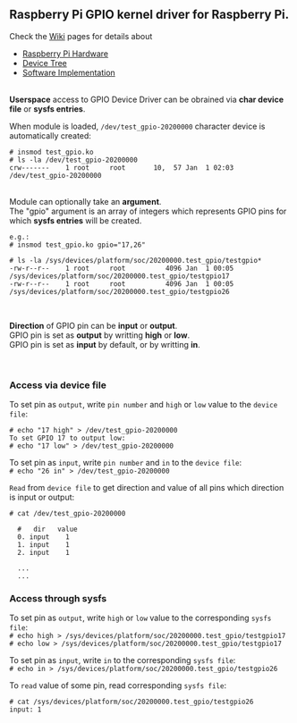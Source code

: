 ## Raspberry Pi GPIO kernel driver for Raspberry Pi.

Check the [Wiki](https://github.com/bogics/rpi_gpio_module/wiki) pages for details about  
- [Raspberry Pi Hardware](https://github.com/bogics/rpi_gpio_module/wiki/Raspberry-Pi-Hardware)  
- [Device Tree](https://github.com/bogics/rpi_gpio_module/wiki/Device-Tree)  
- [Software Implementation](https://github.com/bogics/rpi_gpio_module/wiki/Software-Implementation)  

&nbsp;  
**Userspace** access to GPIO Device Driver can be obrained via **char device file** or **sysfs entries**.

When module is loaded, `/dev/test_gpio-20200000` character device is automatically created:
```
# insmod test_gpio.ko 
# ls -la /dev/test_gpio-20200000 
crw-------    1 root     root       10,  57 Jan  1 02:03 /dev/test_gpio-20200000
```
&nbsp;  
Module can optionally take an **argument**.  
The "gpio" argument is an array of integers which represents GPIO pins for which **sysfs entries** will be created.
```
e.g.:
# insmod test_gpio.ko gpio="17,26"

# ls -la /sys/devices/platform/soc/20200000.test_gpio/testgpio*
-rw-r--r--    1 root     root          4096 Jan  1 00:05 /sys/devices/platform/soc/20200000.test_gpio/testgpio17
-rw-r--r--    1 root     root          4096 Jan  1 00:05 /sys/devices/platform/soc/20200000.test_gpio/testgpio26
```

&nbsp;  

**Direction** of GPIO pin can be **input** or **output**.  
GPIO pin is set as **output** by writting **high** or **low**.  
GPIO pin is set as **input** by default, or by writting **in**.  

&nbsp;  
### Access via device file

To set pin as `output`, write `pin number` and `high` or `low` value to the `device file`:
```
# echo "17 high" > /dev/test_gpio-20200000
To set GPIO 17 to output low:
# echo "17 low" > /dev/test_gpio-20200000
```
To set pin as `input`, write `pin number` and `in` to the `device file`:  
`# echo "26 in" > /dev/test_gpio-20200000`  

`Read` from `device file` to get direction and value of all pins which direction is input or output:
```
# cat /dev/test_gpio-20200000 

  #   dir   value
  0. input    1
  1. input    1
  2. input    1

  ...
  ...
```

### Access through sysfs

To set pin as `output`, write `high` or `low` value to the corresponding `sysfs file`:  
`# echo high > /sys/devices/platform/soc/20200000.test_gpio/testgpio17`  
`# echo low > /sys/devices/platform/soc/20200000.test_gpio/testgpio17`  

To set pin as `input`, write `in` to the corresponding `sysfs file`:  
`# echo in > /sys/devices/platform/soc/20200000.test_gpio/testgpio26`  

To `read` value of some pin, read corresponding `sysfs file`:  
```
# cat /sys/devices/platform/soc/20200000.test_gpio/testgpio26
input: 1
```
